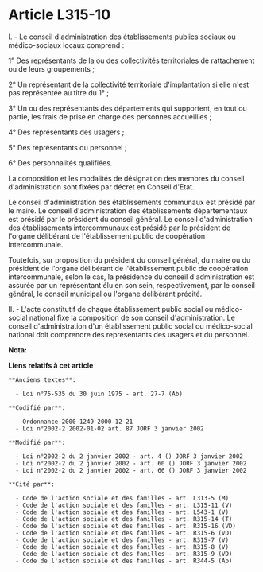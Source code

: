 # Article L315-10

I. - Le conseil d'administration des établissements publics sociaux ou médico-sociaux locaux comprend :

1° Des représentants de la ou des collectivités territoriales de rattachement ou de leurs groupements ;

2° Un représentant de la collectivité territoriale d'implantation si elle n'est pas représentée au titre du 1° ;

3° Un ou des représentants des départements qui supportent, en tout ou partie, les frais de prise en charge des personnes
accueillies ;

4° Des représentants des usagers ;

5° Des représentants du personnel ;

6° Des personnalités qualifiées.

La composition et les modalités de désignation des membres du conseil d'administration sont fixées par décret en Conseil
d'Etat.

Le conseil d'administration des établissements communaux est présidé par le maire. Le conseil d'administration des
établissements départementaux est présidé par le président du conseil général. Le conseil d'administration des établissements
intercommunaux est présidé par le président de l'organe délibérant de l'établissement public de coopération intercommunale.

Toutefois, sur proposition du président du conseil général, du maire ou du président de l'organe délibérant de
l'établissement public de coopération intercommunale, selon le cas, la présidence du conseil d'administration est assurée par
un représentant élu en son sein, respectivement, par le conseil général, le conseil municipal ou l'organe délibérant précité.

II. - L'acte constitutif de chaque établissement public social ou médico-social national fixe la composition de son conseil
d'administration. Le conseil d'administration d'un établissement public social ou médico-social national doit comprendre des
représentants des usagers et du personnel.

**Nota:**



**Liens relatifs à cet article**

	**Anciens textes**:

	  - Loi n°75-535 du 30 juin 1975 - art. 27-7 (Ab)

	**Codifié par**:

	  - Ordonnance 2000-1249 2000-12-21
	  - Loi n°2002-2 2002-01-02 art. 87 JORF 3 janvier 2002

	**Modifié par**:

	  - Loi n°2002-2 du 2 janvier 2002 - art. 4 () JORF 3 janvier 2002
	  - Loi n°2002-2 du 2 janvier 2002 - art. 60 () JORF 3 janvier 2002
	  - Loi n°2002-2 du 2 janvier 2002 - art. 66 () JORF 3 janvier 2002

	**Cité par**:

	  - Code de l'action sociale et des familles - art. L313-5 (M)
	  - Code de l'action sociale et des familles - art. L315-11 (V)
	  - Code de l'action sociale et des familles - art. L543-1 (V)
	  - Code de l'action sociale et des familles - art. R315-14 (T)
	  - Code de l'action sociale et des familles - art. R315-16 (VD)
	  - Code de l'action sociale et des familles - art. R315-6 (VD)
	  - Code de l'action sociale et des familles - art. R315-7 (V)
	  - Code de l'action sociale et des familles - art. R315-8 (V)
	  - Code de l'action sociale et des familles - art. R315-9 (VD)
	  - Code de l'action sociale et des familles - art. R344-5 (Ab)
